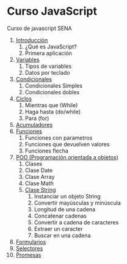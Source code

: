 # Curso JavaScript
Curso de javascript SENA

1. [Introducción](introduccion/readme.md)
     1. ¿Qué es JavaScript?
     2. Primera aplicación
2. [Variables](variables/readme.md)
    1. Tipos de variables
    2. Datos por teclado
3. [Condicionales](condicionales/readme.md)
    1. Condicionales Simples
    2. Condicionales dobles
4. [Ciclos](ciclos/readme.md)
     1. Mientras que (While)
     2. Haga hasta (do/while)
     3. Para (for)
5. [Acumuladores](acumuladores/readme.md)
6. [Funciones](funciones/readme.md)
     1. Funciones con parametros
     2. Funciones que devuelven valores
     3. Funciones flecha
7. [POO (Programación orientada a objetos)](poo/readme.md)
     1. Clases
     2. Clase Date
     3. Clase Array
     4. Clase Math
     5. [Clase String](poo/string/readme.md)
        1. Instanciar un objeto String
        2. Convertir mayúsculas y minúscula
        3. Longitud de una cadena
        4. Concatenar cadenas
        5. Convertir a cadena de caracteres
        6. Extraer un caracter
        7. Buscar en una cadena
8. [Formularios](formularios/readme.md)
9. [Selectores](selectores/readme.md)
10. [Promesas](promesas/readme.md)
